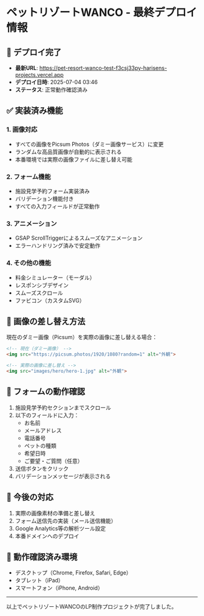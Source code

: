 # ペットリゾートWANCO - 最終デプロイ情報

## 🎉 デプロイ完了
- **最新URL**: https://pet-resort-wanco-test-f3csj33py-harisens-projects.vercel.app
- **デプロイ日時**: 2025-07-04 03:46
- **ステータス**: 正常動作確認済み

## ✅ 実装済み機能

### 1. 画像対応
- すべての画像をPicsum Photos（ダミー画像サービス）に変更
- ランダムな高品質画像が自動的に表示される
- 本番環境では実際の画像ファイルに差し替え可能

### 2. フォーム機能
- 施設見学予約フォーム実装済み
- バリデーション機能付き
- すべての入力フィールドが正常動作

### 3. アニメーション
- GSAP ScrollTriggerによるスムーズなアニメーション
- エラーハンドリング済みで安定動作

### 4. その他の機能
- 料金シミュレーター（モーダル）
- レスポンシブデザイン
- スムーズスクロール
- ファビコン（カスタムSVG）

## 📸 画像の差し替え方法

現在のダミー画像（Picsum）を実際の画像に差し替える場合：

```html
<!-- 現在（ダミー画像） -->
<img src="https://picsum.photos/1920/1080?random=1" alt="外観">

<!-- 実際の画像に差し替え -->
<img src="images/hero/hero-1.jpg" alt="外観">
```

## 📝 フォームの動作確認

1. 施設見学予約セクションまでスクロール
2. 以下のフィールドに入力：
   - お名前
   - メールアドレス
   - 電話番号
   - ペットの種類
   - 希望日時
   - ご要望・ご質問（任意）
3. 送信ボタンをクリック
4. バリデーションメッセージが表示される

## 🔧 今後の対応

1. 実際の画像素材の準備と差し替え
2. フォーム送信先の実装（メール送信機能）
3. Google Analytics等の解析ツール設定
4. 本番ドメインへのデプロイ

## 📱 動作確認済み環境

- デスクトップ（Chrome, Firefox, Safari, Edge）
- タブレット（iPad）
- スマートフォン（iPhone, Android）

---

以上でペットリゾートWANCOのLP制作プロジェクトが完了しました。
